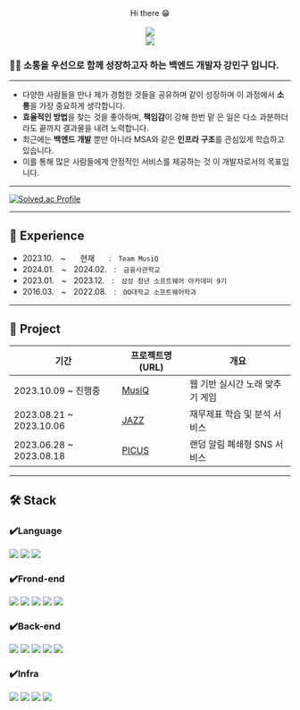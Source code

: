 <div align="center"> Hi there 😁 </div>
<br>
<div align="center"><a href="https://drive.google.com/file/d/1B5WZtiLKPLbIZFPvT3cct7MHIY2dcDK5/view?usp=drive_link"><img src="https://img.shields.io/badge/Portfolio-6D4AFF?style=flat-square&logo=readdotcv&logoColor=white"/></a></div>
<div align="center"><img src="https://img.shields.io/badge/gmail-EA4335?style=for-the-badge&logo=gmail&logoColor=white"></div>

### 👨‍💻 소통을 우선으로 함께 성장하고자 하는 백엔드 개발자 강민구 입니다.

---
- 다양한 사람들을 만나 제가 경험한 것들을 공유하며 같이
성장하며 이 과정에서 **소통**을 가장 중요하게 생각합니다.
- **효율적인 방법**을 찾는 것을 좋아하며, **책임감**이 강해 한번 맡
은 일은 다소 과분하더라도 끝까지 결과물을 내려 노력합니다.
- 최근에는 **백엔드 개발** 뿐만 아니라 MSA와 같은 **인프라
구조**를 관심있게 학습하고 있습니다.
- 이를 통해 많은 사람들에게 안정적인 서비스를 제공하는 것
이 개발자로서의 목표입니다.
---
[![Solved.ac Profile](http://mazassumnida.wtf/api/v2/generate_badge?boj=rkdalsrn314)](https://solved.ac/rkdalsrn314/)

---
📌 Experience
---
- 2023.10.ㅤ~ㅤㅤ현재ㅤㅤ:ㅤ`Team MusiQ`
- 2024.01.ㅤ~ㅤ2024.02.ㅤ:ㅤ`금융사관학교`
- 2023.01.ㅤ~ㅤ2023.12.ㅤ:ㅤ`삼성 청년 소프트웨어 아카데미 9기`
- 2016.03.ㅤ~ㅤ2022.08.ㅤ:ㅤ`OO대학교 소프트웨어학과`

---
🌱 Project
---
|기간|프로젝트명 (URL)|개요|
|---|---|---|
|2023.10.09 ~ 진행중|[MusiQ](https://github.com/rkdalsrn555/MusiQ.git)|웹 기반 실시간 노래 맞추기 게임|
|2023.08.21 ~ 2023.10.06|[JAZZ](https://github.com/rkdalsrn555/Jazz.git)|재무제표 학습 및 분석 서비스|
|2023.06.28 ~ 2023.08.18|[PICUS](https://github.com/rkdalsrn555/PICUS.git)|랜덤 알림 폐쇄형 SNS 서비스|
---
🛠 Stack
---
### ✔️Language 
<img src="https://img.shields.io/badge/Java-007396?style=for-the-badge&logo=eclipseide&logoColor=white"> <img src="https://img.shields.io/badge/C-A8B9CC?style=for-the-badge&logo=C&logoColor=white"> <img src="https://img.shields.io/badge/R-276DC3?style=for-the-badge&logo=R&logoColor=white">
### ✔️Frond-end
<img src="https://img.shields.io/badge/Css3-1572B6?style=for-the-badge&logo=Css3&logoColor=white"> <img src="https://img.shields.io/badge/html5-E34F26?style=for-the-badge&logo=html5&logoColor=white">
<img src="https://img.shields.io/badge/JavaScript-F7DF1E?style=for-the-badge&logo=javascript&logoColor=white"> <img src="https://img.shields.io/badge/bootstrap-7952B3?style=for-the-badge&logo=bootstrap&logoColor=white">
<img src="https://img.shields.io/badge/Vue.js-4FC08D?style=for-the-badge&logo=vuedotjs&logoColor=white">
### ✔️Back-end
<img src="https://img.shields.io/badge/Spring-6DB33F?style=for-the-badge&logo=Spring&logoColor=green"> <img src="https://img.shields.io/badge/Spring Boot-6DB33F?style=for-the-badge&logo=Spring Boot&logoColor=yellow">
<img src="https://img.shields.io/badge/node.js-339933?style=for-the-badge&logo=node.js&logoColor=white"> <img src="https://img.shields.io/badge/mysql-4479A1?style=for-the-badge&logo=mysql&logoColor=white"> <img src="https://img.shields.io/badge/SWAGGER-85EA2D?style=for-the-badge&logo=swagger&logoColor=white">
### ✔️Infra
<img src="https://img.shields.io/badge/AWS-232F3E?style=for-the-badge&logo=amazonaws&logoColor=white"> <img src="https://img.shields.io/badge/Nginx-009639?style=for-the-badge&logo=nginx&logoColor=white"> <img src="https://img.shields.io/badge/DOCKER-2496ED?style=for-the-badge&logo=docker&logoColor=white"> <img src="https://img.shields.io/badge/JENKINS-D24939?style=for-the-badge&logo=jenkins&logoColor=white">

<!--
Here are some ideas to get you started:

- 🔭 I’m currently working on ...
- 🌱 I’m currently learning ...
- 👯 I’m looking to collaborate on ...
- 🤔 I’m looking for help with ...
- 💬 Ask me about ...
- 📫 How to reach me: ...
- 😄 Pronouns: ...
- ⚡ Fun fact: ...
-->

